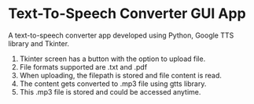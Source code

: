 # Text-To-Speech Converter GUI App
  A text-to-speech converter app developed using Python, Google TTS library and Tkinter.

1. Tkinter screen has a button with the option to upload file.
2. File formats supported are .txt and .pdf
3. When uploading, the filepath is stored and file content is read.
4. The content gets converted to .mp3 file using gtts library.
5. This .mp3 file is stored and could be accessed anytime.


